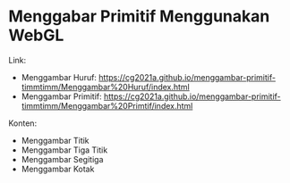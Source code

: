 # Menggabar Primitif Menggunakan WebGL

Link:
- Menggambar Huruf: https://cg2021a.github.io/menggambar-primitif-timmtimm/Menggambar%20Huruf/index.html
- Menggambar Primitif: https://cg2021a.github.io/menggambar-primitif-timmtimm/Menggambar%20Primtif/index.html

Konten:
- Menggambar Titik
- Menggambar Tiga Titik
- Menggambar Segitiga
- Menggambar Kotak
